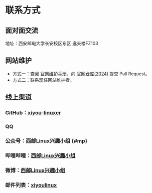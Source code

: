 <script setup lang="ts">
import CommGroup from '/.vitepress/components/CommGroup.vue'
</script>

# 联系方式

## 面对面交流

地址：西安邮电大学长安校区东区 逸夫楼FZ103

## 网站维护

- 方式一：查阅 [官网维护手册](/manual/)，向 [<i class="fa-brands fa-github"></i>官网仓库(2024)](https://github.com/xiyou-linuxer/website-2024) 提交 Pull Request。
- 方式二：联系现任网站维护者。

## 线上渠道

### <i class="fa-brands fa-github"></i> GitHub：[xiyou-linuxer](https://github.com/xiyou-linuxer)

### <i class="fa-brands fa-qq"></i> QQ

<center>
<CommGroup :limit="Infinity" />
</center>

### <i class="fa-brands fa-weixin"></i> 公众号：西邮Linux兴趣小组 {#mp}

<QRCode src="http://weixin.qq.com/r/mp/sHX8_PfEcT8NKbObbyA0" style="margin-block: 1em;" />

### <i class="fa-brands fa-bilibili"></i> 哔哩哔哩：[西邮Linux兴趣小组](https://space.bilibili.com/432976868/)

### <i class="fa-brands fa-weibo"></i> 微博：[西邮Linux兴趣小组](https://www.weibo.com/n/西邮Linux兴趣小组)

### <i class="fa-brands fa-google"></i> 邮件列表：[xiyoulinux](https://groups.google.com/g/xiyoulinux)
